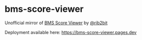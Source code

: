 # bms-score-viewer
Unofficial mirror of [BMS Score Viewer](http://ribbit.xyz/bms/score/) by [@rib2bit](https://github.com/rib2bit)

Deployment available here: https://bms-score-viewer.pages.dev
